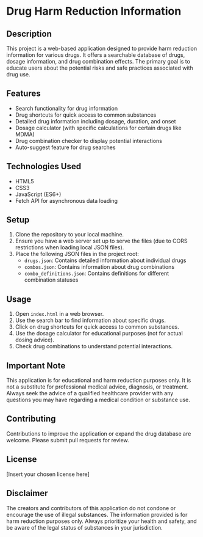 # Drug Harm Reduction Information

## Description
This project is a web-based application designed to provide harm reduction information for various drugs. It offers a searchable database of drugs, dosage information, and drug combination effects. The primary goal is to educate users about the potential risks and safe practices associated with drug use.

## Features
- Search functionality for drug information
- Drug shortcuts for quick access to common substances
- Detailed drug information including dosage, duration, and onset
- Dosage calculator (with specific calculations for certain drugs like MDMA)
- Drug combination checker to display potential interactions
- Auto-suggest feature for drug searches

## Technologies Used
- HTML5
- CSS3
- JavaScript (ES6+)
- Fetch API for asynchronous data loading

## Setup
1. Clone the repository to your local machine.
2. Ensure you have a web server set up to serve the files (due to CORS restrictions when loading local JSON files).
3. Place the following JSON files in the project root:
   - `drugs.json`: Contains detailed information about individual drugs
   - `combos.json`: Contains information about drug combinations
   - `combo_definitions.json`: Contains definitions for different combination statuses

## Usage
1. Open `index.html` in a web browser.
2. Use the search bar to find information about specific drugs.
3. Click on drug shortcuts for quick access to common substances.
4. Use the dosage calculator for educational purposes (not for actual dosing advice).
5. Check drug combinations to understand potential interactions.

## Important Note
This application is for educational and harm reduction purposes only. It is not a substitute for professional medical advice, diagnosis, or treatment. Always seek the advice of a qualified healthcare provider with any questions you may have regarding a medical condition or substance use.

## Contributing
Contributions to improve the application or expand the drug database are welcome. Please submit pull requests for review.

## License
[Insert your chosen license here]

## Disclaimer
The creators and contributors of this application do not condone or encourage the use of illegal substances. The information provided is for harm reduction purposes only. Always prioritize your health and safety, and be aware of the legal status of substances in your jurisdiction.
